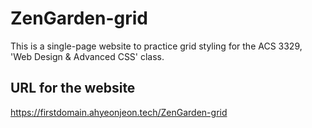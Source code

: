 # ZenGarden-grid
This is a single-page website to practice grid styling for the ACS 3329, 'Web Design & Advanced CSS' class.

## URL for the website
https://firstdomain.ahyeonjeon.tech/ZenGarden-grid
